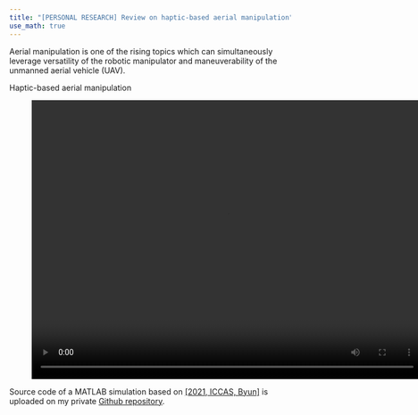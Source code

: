 ```yaml
---
title: "[PERSONAL RESEARCH] Review on haptic-based aerial manipulation"
use_math: true
---
```

Aerial manipulation is one of the rising topics which can simultaneously leverage versatility of the robotic manipulator and maneuverability of the unmanned aerial vehicle (UAV). 

Haptic-based aerial manipulation

<figure class="video_container">
    <center><video width = "700" height="500" controls="true" allowfullscreen="true" poster="">
    <source src="/videos/main_proposed.mp4" type="video/mp4">
  </video></center>
</figure>

Source code of a MATLAB simulation based on <a href="https://jh-byun.github.io/pub/ICCAS/">[2021, ICCAS, Byun]</a> is uploaded on my private <a href="https://github.com/JH-Byun/aerial_manipulator_with_a_fixed_end-effector_position-matlab">Github repository</a>.
